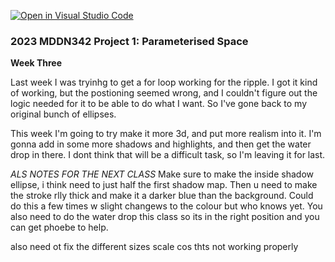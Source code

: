 [![Open in Visual Studio Code](https://classroom.github.com/assets/open-in-vscode-c66648af7eb3fe8bc4f294546bfd86ef473780cde1dea487d3c4ff354943c9ae.svg)](https://classroom.github.com/online_ide?assignment_repo_id=10300716&assignment_repo_type=AssignmentRepo)
### 2023 MDDN342 Project 1: Parameterised Space


**Week Three** 

Last week I was tryinhg to get a for loop working for the ripple. I got it kind of working, but the postioning seemed wrong, and I couldn't figure out the logic needed for it to be able to do what I want. So I've gone back to my original bunch of ellipses. 

This week I'm going to try make it more 3d, and put more realism into it. I'm gonna add in some more shadows and highlights, and then get the water drop in there. I dont think that will be a difficult task, so I'm leaving it for last.


*ALS NOTES FOR THE NEXT CLASS*
Make sure to make the inside shadow ellipse, i think need to just half the first shadow map. Then u need to make the stroke rlly thick and make it a darker blue than the background. Could do this a few times w slight changews to the colour but who knows yet. You also need to do the water drop this class so its in the right position and you can get phoebe to help.

also need ot fix the different sizes scale cos thts not working properly